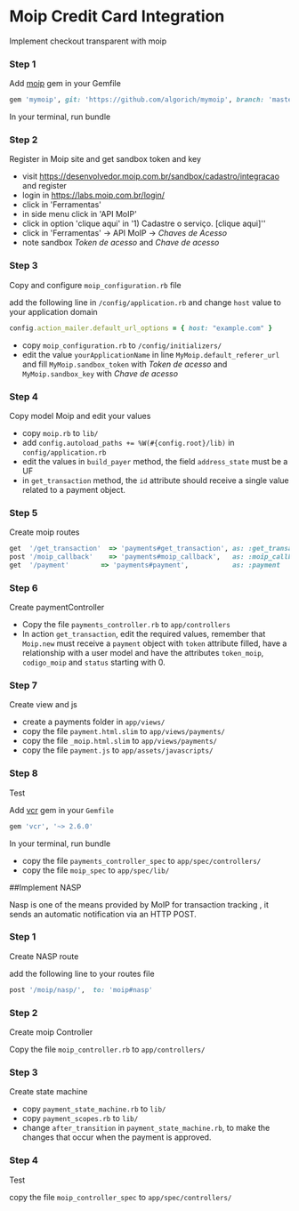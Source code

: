 # Moip Credit Card Integration

Implement checkout transparent with moip

### Step 1 
  
  Add [moip](https://github.com/algorich/mymoip) gem in your Gemfile 

  ``` ruby
  gem 'mymoip', git: 'https://github.com/algorich/mymoip', branch: 'master'
  ```
  
  In your terminal, run bundle


### Step 2 
  
  Register in Moip site and get sandbox token and key

  - visit https://desenvolvedor.moip.com.br/sandbox/cadastro/integracao and register
  - login in https://labs.moip.com.br/login/
  - click in 'Ferramentas' 
  - in side menu click in 'API MoIP' 
  - click in option 'clique aqui' in '1) Cadastre o serviço. [clique aqui]''
  - click in 'Ferramentas' -> API MoIP -> *Chaves de Acesso*
  - note sandbox *Token de acesso* and *Chave de acesso*

### Step 3

  Copy and configure `moip_configuration.rb` file

  add the following line in `/config/application.rb` and change `host` value to your application domain
  
  ``` ruby
  config.action_mailer.default_url_options = { host: "example.com" }
  ```
  - copy `moip_configuration.rb` to `/config/initializers/`
  - edit the value `yourApplicationName` in line `MyMoip.default_referer_url` and fill `MyMoip.sandbox_token` with *Token de acesso* and `MyMoip.sandbox_key` with *Chave de acesso*

### Step 4

  Copy model Moip and edit your values 
  
  - copy `moip.rb` to `lib/`
  - add `config.autoload_paths += %W(#{config.root}/lib)` in `config/application.rb`
  - edit the values in `build_payer` method, the field `address_state` must be a UF 
  - in `get_transaction` method, the `id` attribute should receive a single value related to a payment object.

### Step 5
  
  Create moip routes 

  ``` ruby
  get  '/get_transaction'  => 'payments#get_transaction', as: :get_transaction, constraints: { format: :js }
  post '/moip_callback'    => 'payments#moip_callback',   as: :moip_callback, constraints: { format: :js }
  get  '/payment'        => 'payments#payment',           as: :payment 
  ```

### Step 6 

  Create paymentController

  - Copy the file `payments_controller.rb` to `app/controllers`
  - In action `get_transaction`, edit the required values​​, remember that `Moip.new` must receive a `payment` object with `token` attribute filled, have a relationship with a user model and have the attributes `token_moip`, `codigo_moip` and `status` starting with 0.

### Step 7

  Create view and js

  - create a payments folder in `app/views/` 
  - copy the file `payment.html.slim` to `app/views/payments/` 
  - copy the file `_moip.html.slim` to `app/views/payments/`
  - copy the file `payment.js` to `app/assets/javascripts/`

### Step 8 

  Test

  Add [vcr](https://github.com/vcr/vcr) gem in your `Gemfile` 

  ``` ruby
  gem 'vcr', '~> 2.6.0'
  ```  
  In your terminal, run bundle  

  - copy the file `payments_controller_spec` to `app/spec/controllers/`
  - copy the file `moip_spec` to `app/spec/lib/`


##Implement NASP

Nasp is one of the means provided by MoIP for transaction tracking , it sends an automatic notification via an HTTP POST.

### Step 1

Create NASP route

add the following line to your routes file

``` ruby
post '/moip/nasp/',  to: 'moip#nasp'
```

### Step 2

Create moip Controller

Copy the file `moip_controller.rb` to `app/controllers/`

### Step 3

Create state machine

- copy `payment_state_machine.rb` to `lib/`
- copy `payment_scopes.rb` to `lib/`
- change `after_transition` in `payment_state_machine.rb`, to make the changes that occur when the payment is approved.

### Step 4

Test

copy the file `moip_controller_spec` to `app/spec/controllers/`
